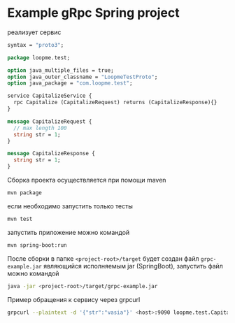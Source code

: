 Example gRpc Spring project
========================
реализует сервис

```protobuf
syntax = "proto3";

package loopme.test;

option java_multiple_files = true;
option java_outer_classname = "LoopmeTestProto";
option java_package = "com.loopme.test";

service CapitalizeService {
  rpc Capitalize (CapitalizeRequest) returns (CapitalizeResponse){}
}

message CapitalizeRequest {
  // max length 100
  string str = 1;
}

message CapitalizeResponse {
  string str = 1;
}
```


Сборка проекта осуществляется при помощи maven
```bash
mvn package
```

если необходимо запустить только тесты
```bash
mvn test
```
запустить приложение можно командой
```bash
mvn spring-boot:run
```

После сборки в папке 
`<project-root>/target` будет создан файл `grpc-example.jar`
являющийся исполняемым jar (SpringBoot), 
запустить файл можно командой
```bash
java -jar <project-root>/target/grpc-example.jar
```


Пример обращения к сервису через grpcurl

```bash
grpcurl --plaintext -d '{"str":"vasia"}' <host>:9090 loopme.test.CapitalizeService.Capitalize 
```

